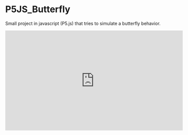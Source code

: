 # P5JS_Butterfly
Small project in javascript (P5.js) that tries to simulate a butterfly behavior. 



<iframe width="560" height="315" src="https://www.youtube.com/embed/QckpkepLUqI" frameborder="0" allowfullscreen></iframe>